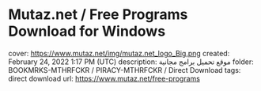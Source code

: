 # Mutaz.net / Free Programs Download for Windows

cover: https://www.mutaz.net/img/mutaz.net_logo_Big.png
created: February 24, 2022 1:17 PM (UTC)
description: موقع تحميل برامج مجانية
folder: BOOKMRKS-MTHRFCKR / PIRACY-MTHRFCKR / Direct Download
tags: direct download
url: https://www.mutaz.net/free-programs
